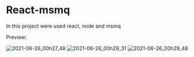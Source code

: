 # React-msmq
In this project were used react, node and msmq

Preview:

![2021-06-26_00h27_48](https://user-images.githubusercontent.com/49380593/123503068-21d27f80-d616-11eb-91b0-5e0dd7c3f04f.png)
![2021-06-26_00h29_31](https://user-images.githubusercontent.com/49380593/123503071-2303ac80-d616-11eb-8db0-363b323ac428.png)
![2021-06-26_00h29_48](https://user-images.githubusercontent.com/49380593/123503072-2434d980-d616-11eb-934f-1539e575510a.png)

